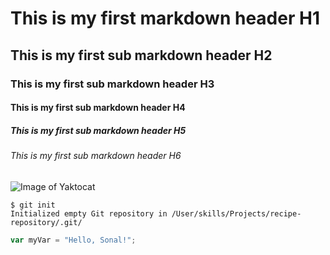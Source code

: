 # This is my first markdown header H1

## This is my first sub markdown header H2

### This is my first sub markdown header H3

#### This is my first sub markdown header H4

##### This is my first sub markdown header H5

###### This is my first sub markdown header H6

![Image of Yaktocat](https://octodex.github.com/images/yaktocat.png)

```
$ git init
Initialized empty Git repository in /User/skills/Projects/recipe-repository/.git/
```

``` javascript
var myVar = "Hello, Sonal!";
```
